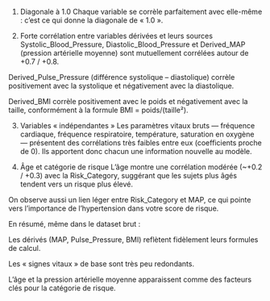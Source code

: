 1. Diagonale à 1.0
Chaque variable se corrèle parfaitement avec elle-même : c’est ce qui donne la diagonale de « 1.0 ».

2. Forte corrélation entre variables dérivées et leurs sources
Systolic_Blood_Pressure, Diastolic_Blood_Pressure et Derived_MAP (pression artérielle moyenne) sont mutuellement corrélées autour de +0.7 / +0.8.

Derived_Pulse_Pressure (différence systolique – diastolique) corrèle positivement avec la systolique et négativement avec la diastolique.

Derived_BMI corrèle positivement avec le poids et négativement avec la taille, conformément à la formule BMI = poids/(taille²).

3. Variables « indépendantes »
Les paramètres vitaux bruts — fréquence cardiaque, fréquence respiratoire, température, saturation en oxygène — présentent des corrélations très faibles entre eux (coefficients proche de 0). Ils apportent donc chacun une information nouvelle au modèle.

4. Âge et catégorie de risque
L’âge montre une corrélation modérée (~+0.2 / +0.3) avec la Risk_Category, suggérant que les sujets plus âgés tendent vers un risque plus élevé.

On observe aussi un lien léger entre Risk_Category et MAP, ce qui pointe vers l’importance de l’hypertension dans votre score de risque.

En résumé, même dans le dataset brut :

Les dérivés (MAP, Pulse_Pressure, BMI) reflètent fidèlement leurs formules de calcul.

Les « signes vitaux » de base sont très peu redondants.

L’âge et la pression artérielle moyenne apparaissent comme des facteurs clés pour la catégorie de risque.